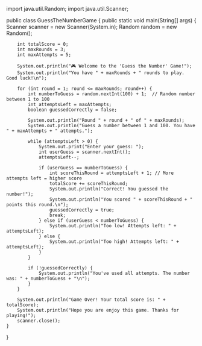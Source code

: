 import java.util.Random;
import java.util.Scanner;

public class GuessTheNumberGame {
    public static void main(String[] args) {
        Scanner scanner = new Scanner(System.in);
        Random random = new Random();

        int totalScore = 0;
        int maxRounds = 3;
        int maxAttempts = 5;

        System.out.println("🎮 Welcome to the 'Guess the Number' Game!");
        System.out.println("You have " + maxRounds + " rounds to play. Good luck!\n");

        for (int round = 1; round <= maxRounds; round++) {
            int numberToGuess = random.nextInt(100) + 1;  // Random number between 1 to 100
            int attemptsLeft = maxAttempts;
            boolean guessedCorrectly = false;

            System.out.println("Round " + round + " of " + maxRounds);
            System.out.println("Guess a number between 1 and 100. You have " + maxAttempts + " attempts.");

            while (attemptsLeft > 0) {
                System.out.print("Enter your guess: ");
                int userGuess = scanner.nextInt();
                attemptsLeft--;

                if (userGuess == numberToGuess) {
                    int scoreThisRound = attemptsLeft + 1; // More attempts left = higher score
                    totalScore += scoreThisRound;
                    System.out.println("Correct! You guessed the number!");
                    System.out.println("You scored " + scoreThisRound + " points this round.\n");
                    guessedCorrectly = true;
                    break;
                } else if (userGuess < numberToGuess) {
                    System.out.println("Too low! Attempts left: " + attemptsLeft);
                } else {
                    System.out.println("Too high! Attempts left: " + attemptsLeft);
                }
            }

            if (!guessedCorrectly) {
                System.out.println("You've used all attempts. The number was: " + numberToGuess + "\n");
            }
        }

        System.out.println("Game Over! Your total score is: " + totalScore);
        System.out.println("Hope you are enjoy this game. Thanks for playing!");
        scanner.close();
    }
}
